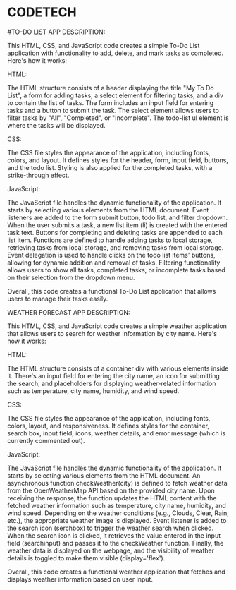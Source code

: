 # CODETECH

#TO-DO LIST APP DESCRIPTION:

This HTML, CSS, and JavaScript code creates a simple To-Do List application with functionality to add, delete, and mark tasks as completed. Here's how it works:

HTML:

The HTML structure consists of a header displaying the title "My To Do List", a form for adding tasks, a select element for filtering tasks, and a div to contain the list of tasks.
The form includes an input field for entering tasks and a button to submit the task.
The select element allows users to filter tasks by "All", "Completed", or "Incomplete".
The todo-list ul element is where the tasks will be displayed.

CSS:

The CSS file styles the appearance of the application, including fonts, colors, and layout.
It defines styles for the header, form, input field, buttons, and the todo list.
Styling is also applied for the completed tasks, with a strike-through effect.

JavaScript:

The JavaScript file handles the dynamic functionality of the application.
It starts by selecting various elements from the HTML document.
Event listeners are added to the form submit button, todo list, and filter dropdown.
When the user submits a task, a new list item (li) is created with the entered task text.
Buttons for completing and deleting tasks are appended to each list item.
Functions are defined to handle adding tasks to local storage, retrieving tasks from local storage, and removing tasks from local storage.
Event delegation is used to handle clicks on the todo list items' buttons, allowing for dynamic addition and removal of tasks.
Filtering functionality allows users to show all tasks, completed tasks, or incomplete tasks based on their selection from the dropdown menu.

Overall, this code creates a functional To-Do List application that allows users to manage their tasks easily.

WEATHER FORECAST APP DESCRIPTION:

This HTML, CSS, and JavaScript code creates a simple weather application that allows users to search for weather information by city name. Here's how it works:

HTML:

The HTML structure consists of a container div with various elements inside it.
There's an input field for entering the city name, an icon for submitting the search, and placeholders for displaying weather-related information such as temperature, city name, humidity, and wind speed.

CSS:

The CSS file styles the appearance of the application, including fonts, colors, layout, and responsiveness.
It defines styles for the container, search box, input field, icons, weather details, and error message (which is currently commented out).

JavaScript:

The JavaScript file handles the dynamic functionality of the application.
It starts by selecting various elements from the HTML document.
An asynchronous function checkWeather(city) is defined to fetch weather data from the OpenWeatherMap API based on the provided city name.
Upon receiving the response, the function updates the HTML content with the fetched weather information such as temperature, city name, humidity, and wind speed.
Depending on the weather conditions (e.g., Clouds, Clear, Rain, etc.), the appropriate weather image is displayed.
Event listener is added to the search icon (serchbox) to trigger the weather search when clicked.
When the search icon is clicked, it retrieves the value entered in the input field (searchinput) and passes it to the checkWeather function.
Finally, the weather data is displayed on the webpage, and the visibility of weather details is toggled to make them visible (display='flex').

Overall, this code creates a functional weather application that fetches and displays weather information based on user input.
